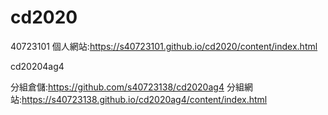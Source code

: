 # cd2020

40723101
個人網站:https://s40723101.github.io/cd2020/content/index.html

cd20204ag4

分組倉儲:https://github.com/s40723138/cd2020ag4
分組網站:https://s40723138.github.io/cd2020ag4/content/index.html
